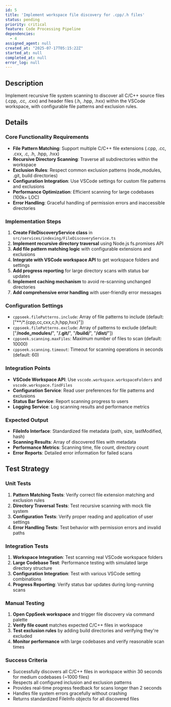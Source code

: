 ```yaml
---
id: 5
title: 'Implement workspace file discovery for .cpp/.h files'
status: pending
priority: critical
feature: Code Processing Pipeline
dependencies:
  - 4
assigned_agent: null
created_at: "2025-07-17T05:15:22Z"
started_at: null
completed_at: null
error_log: null
---
```


## Description

Implement recursive file system scanning to discover all C/C++ source files (.cpp, .cc, .cxx) and header files (.h, .hpp, .hxx) within the VSCode workspace, with configurable file patterns and exclusion rules.

## Details

### Core Functionality Requirements
- **File Pattern Matching**: Support multiple C/C++ file extensions (.cpp, .cc, .cxx, .c, .h, .hpp, .hxx)
- **Recursive Directory Scanning**: Traverse all subdirectories within the workspace
- **Exclusion Rules**: Respect common exclusion patterns (node_modules, .git, build directories)
- **Configuration Integration**: Use VSCode settings for custom file patterns and exclusions
- **Performance Optimization**: Efficient scanning for large codebases (100k+ LOC)
- **Error Handling**: Graceful handling of permission errors and inaccessible directories

### Implementation Steps
1. **Create FileDiscoveryService class** in `src/services/indexing/FileDiscoveryService.ts`
2. **Implement recursive directory traversal** using Node.js fs.promises API
3. **Add file pattern matching logic** with configurable extensions and exclusions
4. **Integrate with VSCode workspace API** to get workspace folders and settings
5. **Add progress reporting** for large directory scans with status bar updates
6. **Implement caching mechanism** to avoid re-scanning unchanged directories
7. **Add comprehensive error handling** with user-friendly error messages

### Configuration Settings
- `cppseek.filePatterns.include`: Array of file patterns to include (default: ["**/*.{cpp,cc,cxx,c,h,hpp,hxx}"])
- `cppseek.filePatterns.exclude`: Array of patterns to exclude (default: ["**/node_modules/**", "**/.git/**", "**/build/**", "**/dist/**"])
- `cppseek.scanning.maxFiles`: Maximum number of files to scan (default: 10000)
- `cppseek.scanning.timeout`: Timeout for scanning operations in seconds (default: 60)

### Integration Points
- **VSCode Workspace API**: Use `vscode.workspace.workspaceFolders` and `vscode.workspace.findFiles`
- **Configuration Service**: Read user preferences for file patterns and exclusions
- **Status Bar Service**: Report scanning progress to users
- **Logging Service**: Log scanning results and performance metrics

### Expected Output
- **FileInfo Interface**: Standardized file metadata (path, size, lastModified, hash)
- **Scanning Results**: Array of discovered files with metadata
- **Performance Metrics**: Scanning time, file count, directory count
- **Error Reports**: Detailed error information for failed scans

## Test Strategy

### Unit Tests
1. **Pattern Matching Tests**: Verify correct file extension matching and exclusion rules
2. **Directory Traversal Tests**: Test recursive scanning with mock file system
3. **Configuration Tests**: Verify proper reading and application of user settings
4. **Error Handling Tests**: Test behavior with permission errors and invalid paths

### Integration Tests  
1. **Workspace Integration**: Test scanning real VSCode workspace folders
2. **Large Codebase Test**: Performance testing with simulated large directory structure
3. **Configuration Integration**: Test with various VSCode setting combinations
4. **Progress Reporting**: Verify status bar updates during long-running scans

### Manual Testing
1. **Open CppSeek workspace** and trigger file discovery via command palette
2. **Verify file count** matches expected C/C++ files in workspace
3. **Test exclusion rules** by adding build directories and verifying they're excluded
4. **Monitor performance** with large codebases and verify reasonable scan times

### Success Criteria
- Successfully discovers all C/C++ files in workspace within 30 seconds for medium codebases (~1000 files)
- Respects all configured inclusion and exclusion patterns
- Provides real-time progress feedback for scans longer than 2 seconds
- Handles file system errors gracefully without crashing
- Returns standardized FileInfo objects for all discovered files 